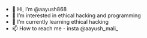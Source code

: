 - 👋 Hi, I’m @aayush868
- 👀 I’m interested in ethical hacking and programming
- 🌱 I’m currently learning ethical hacking
- 📫 How to reach me - insta @aayush_mali_

<!---
aayush868/aayush868 is a ✨ special ✨ repository because its `README.md` (this file) appears on your GitHub profile.
You can click the Preview link to take a look at your changes.
--->

